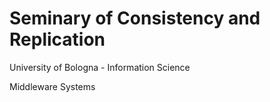 # Seminary of Consistency and Replication
University of Bologna - Information Science

Middleware Systems
